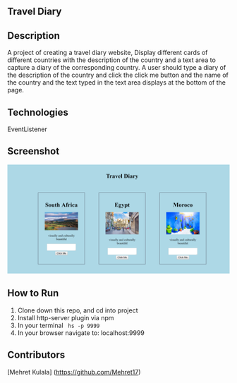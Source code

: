 ## Travel Diary

## Description
A project of creating a travel diary website,
Display different cards of different countries with the description of the country and a text area to capture a diary of the corresponding country. 
A user should type a diary of the description of the country and click the click me button and the name of the country and the text typed in the text area displays at the bottom of the page.

## Technologies
EventListener

## Screenshot
![Webpage](https://raw.githubusercontent.com/Mehret17/travelDiary/master/sreenshot/Capture.PNG)
## How to Run
 1. Clone down this repo, and cd into project
 1. Install http-server plugin via npm
 1. In your terminal  ``` hs -p 9999```
 1. In your browser navigate to: localhost:9999
## Contributors
[Mehret Kulala] (https://github.com/Mehret17)